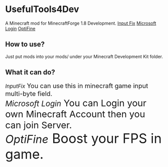 # UsefulTools4Dev
A Minecraft mod for MinecraftForge 1.8 Development.
[Input Fix](https://github.com/zlainsama/InputFix)
[Microsoft Login](https://github.com/covers1624/DevLogin)
[OptiFine](https://github.com/OpenCubicChunks/OptiFineDevTweaker)

## How to use?
Just put mods into your mods/ under your Minecraft Development Kit folder.

## What it can do?
<Big>*InputFix*<Big> You can use this in minecraft game input multi-byte field.  
<Big>*Microsoft Login*<Big> You can Login your own Minecraft Account then you can join Server.  
<Big>*OptiFine*<Big> Boost your FPS in game.  
